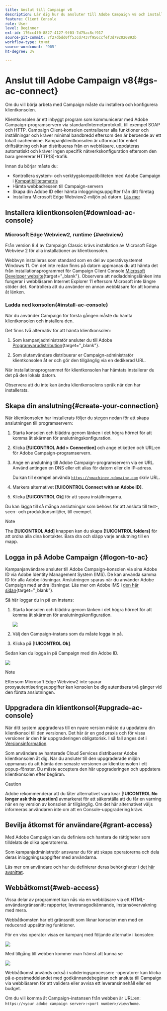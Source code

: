 ```yaml
---
title: Anslut till Campaign v8
description: Lär dig hur du ansluter till Adobe Campaign v8 och installerar konsolen på datorn för enklare åtkomst.
feature: Client Console
role: User
level: Beginner
exl-id: 176cc4f0-8827-4127-9f03-7d75ac8cf917
source-git-commit: 7f27dbdd0ff53cd7437f956ccfef3d792020893b
workflow-type: tm+mt
source-wordcount: '905'
ht-degree: 3%

---
```


# Anslut till Adobe Campaign v8{#gs-ac-connect}

Om du vill börja arbeta med Campaign måste du installera och konfigurera klientkonsolen.

Klientkonsolen är ett inbyggt program som kommunicerar med Adobe Campaign-programservern via standardInternetprotokoll, till exempel SOAP och HTTP. Campaign Client-konsolen centraliserar alla funktioner och inställningar och kräver minimal bandbredd eftersom den är beroende av ett lokalt cacheminne. Kampanjklientkonsolen är utformad för enkel driftsättning och kan distribueras från en webbläsare, uppdateras automatiskt och kräver ingen specifik nätverkskonfiguration eftersom den bara genererar HTTP(S)-trafik.

Innan du börjar måste du:

* Kontrollera system- och verktygskompatibiliteten med Adobe Campaign i [Kompatibilitetsmatris](compatibility-matrix.md)
* Hämta webbadressen till Campaign-servern
* Skapa din Adobe ID eller hämta inloggningsuppgifter från ditt företag
* Installera Microsoft Edge Webview2-miljön på datorn. [Läs mer](#webview)

## Installera klientkonsolen{#download-ac-console}

### Microsoft Edge Webview2, runtime {#webview}

Från version 8.4 av Campaign Classic krävs installation av Microsoft Edge Webview 2 för alla installationer av klientkonsolen.

Webbvyn installeras som standard som en del av operativsystemet Windows 11. Om det inte redan finns på datorn uppmanas du att hämta det från installationsprogrammet för Campaign Client Console [Microsoft Developer website](http://www.adobe.com/go/acc-ms-webview2-runtime-download){target="_blank"}. Observera att nedladdningslänken inte fungerar i webbläsaren Internet Explorer 11 eftersom Microsoft inte längre stöder det. Kontrollera att du använder en annan webbläsare för att komma åt länken.

### Ladda ned konsolen{#install-ac-console}

När du använder Campaign för första gången måste du hämta klientkonsolen och installera den.

Det finns två alternativ för att hämta klientkonsolen:

1. Som kampanjadministratör ansluter du till Adobe [Programvarudistribution](https://experience.adobe.com/#/downloads/content/software-distribution/en/campaign.html){target="_blank"}.

1. Som slutanvändare distribuerar er Campaign-administratör klientkonsolen åt er och gör den tillgänglig via en dedikerad URL.

När installationsprogrammet för klientkonsolen har hämtats installerar du det på den lokala datorn.

Observera att du inte kan ändra klientkonsolens språk när den har installerats.

## Skapa din anslutning{#create-your-connection}

När klientkonsolen har installerats följer du stegen nedan för att skapa anslutningen till programservern:

1. Starta konsolen och bläddra genom länken i det högra hörnet för att komma åt skärmen för anslutningskonfiguration.

1. Klicka **[!UICONTROL Add > Connection]** och ange etiketten och URL:en för Adobe Campaign-programservern.

1. Ange en anslutning till Adobe Campaign-programservern via en URL. Använd antingen en DNS eller ett alias för datorn eller din IP-adress.

   Du kan till exempel använda [`https://<machine>.<domain>.com`](https://myserver.adobe.com) skriv URL.

1. Markera alternativet **[!UICONTROL Connect with an Adobe ID]**.

1. Klicka **[!UICONTROL Ok]** för att spara inställningarna.

Du kan lägga till så många anslutningar som behövs för att ansluta till test-, scen- och produktionsmiljöer, till exempel.

>[!NOTE]
>
>The **[!UICONTROL Add]** knappen kan du skapa **[!UICONTROL folders]** för att ordna alla dina kontakter. Bara dra och släpp varje anslutning till en mapp.

## Logga in på Adobe Campaign {#logon-to-ac}

Kampanjanvändare ansluter till Adobe Campaign-konsolen via sina Adobe ID via Adobe Identity Management System (IMS). De kan använda samma ID för alla Adobe-lösningar. Anslutningen sparas när du använder Adobe Campaign med andra lösningar. Läs mer om Adobe IMS i [den här sidan](https://helpx.adobe.com/enterprise/using/identity.html){target="_blank"}.

Så här loggar du in på en instans:

1. Starta konsolen och bläddra genom länken i det högra hörnet för att komma åt skärmen för anslutningskonfiguration.

   ![](assets/connectToCampaign.png)

1. Välj den Campaign-instans som du måste logga in på.

1. Klicka på **[!UICONTROL Ok]**.

Sedan kan du logga in på Campaign med din Adobe ID.

![](assets/adobeID.png)

>[!NOTE]
>
>Eftersom Microsoft Edge Webview2 inte sparar proxyautentiseringsuppgifter kan konsolen be dig autentisera två gånger vid den första anslutningen.

## Uppgradera din klientkonsol{#upgrade-ac-console}

När ditt system uppgraderas till en nyare version måste du uppdatera din klientkonsol till den versionen. Det här är en god praxis och för vissa versioner är den här uppgraderingen obligatorisk. I så fall anges det i [Versionsinformation](release-notes.md).

Som användare av hanterade Cloud Services distribuerar Adobe klientkonsolen åt dig. När du ansluter till den uppgraderade miljön uppmanas du att hämta den senaste versionen av klientkonsolen i ett popup-fönster. Du måste acceptera den här uppgraderingen och uppdatera klientkonsolen efter begäran.

>[!CAUTION]
>
>Adobe rekommenderar att du låter alternativet vara kvar **[!UICONTROL No longer ask this question]** avmarkerat för att säkerställa att du får en varning när en ny version av konsolen är tillgänglig. Om det här alternativet väljs informeras användaren inte om att en Console-uppgradering krävs.


## Bevilja åtkomst för användare{#grant-access}

Med Adobe Campaign kan du definiera och hantera de rättigheter som tilldelats de olika operatorerna.

Som kampanjadministratör ansvarar du för att skapa operatorerna och dela deras inloggningsuppgifter med användarna.

Läs mer om användare och hur du definierar deras behörigheter i [det här avsnittet](gs-permissions.md).


## Webbåtkomst{#web-access}

Vissa delar av programmet kan nås via en webbläsare via ett HTML-användargränssnitt: rapporter, leveransgodkännande, instansövervakning med mera.

Webbåtkomsten har ett gränssnitt som liknar konsolen men med en reducerad uppsättning funktioner.

För en viss operator visas en kampanj med följande alternativ i konsolen:

![](assets/campaign-from-console.png)

Med tillgång till webben kommer man främst att kunna se

![](assets/campaign-from-web.png)

Webbåtkomst används också i valideringsprocessen: -operatorer kan klicka på e-postmeddelandet med godkännandebegäran och ansluta till Campaign via webbläsaren för att validera eller avvisa ett leveransinnehåll eller en budget.

Om du vill komma åt Campaign-instansen från webben är URL:en:  `https://<your adobe campaign server>:<port number>/view/home`.
